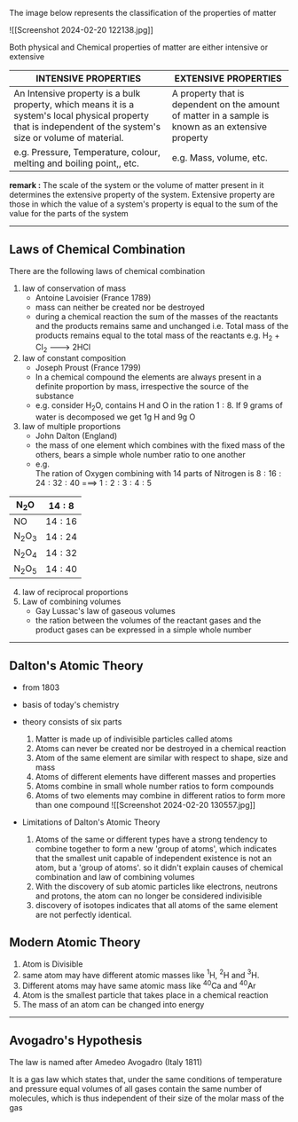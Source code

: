 The image below represents the classification of the properties of matter 

![[Screenshot 2024-02-20 122138.jpg]]


Both physical and Chemical properties of matter are either intensive or extensive 

| **INTENSIVE PROPERTIES** | **EXTENSIVE PROPERTIES** |
| ---- | ---- |
| An Intensive property is a bulk property, which means it is a system's local physical property that is independent of the system's size or volume of material.  | A property that is dependent on the amount of matter in a sample is known as an extensive property  |
| e.g. Pressure, Temperature, colour, melting and boiling point,, etc. | e.g. Mass, volume, etc. |
**remark :**  The scale of the system or the volume of matter present in it determines the  extensive property of the system. Extensive property are those in which the value of a system's property is equal to the sum of the value for the parts of the system


---

## Laws of Chemical Combination

There are the following laws of chemical combination
1. law of conservation of mass
	- Antoine Lavoisier (France 1789)
	- mass can neither be created nor be destroyed 
	- during a chemical reaction the sum of the masses of the reactants and the products remains same and unchanged 
	    i.e. Total mass of the products remains equal to the total mass of the reactants 
	    e.g. 
		    H$_2$ + Cl$_2$ ---> 2HCl
2. law of constant composition 
     - Joseph Proust (France 1799)
     - In a chemical compound the elements are always present in a definite proportion by mass, irrespective the source of the substance 
     - e.g. consider H$_2$O, contains H and O in the ration $1 : 8$. If 9 grams of water is decomposed we get 1g H and 9g O  
3. law of multiple proportions 
	 - John Dalton (England)
	 - the mass of one element which combines with the fixed mass of the others, bears a simple whole number ratio to one another 
	 - e.g.  
		The ration of Oxygen combining with 14 parts of Nitrogen is 
         $8 : 16 : 24 : 32 : 40$ ===> $1 : 2 : 3 : 4 : 5$

| N$_2$O | $14 : 8$ |
| ---- | ---- |
| NO | $14 : 16$ |
| N$_2$O$_3$ | $14 : 24$ |
| N$_2$O$_4$ | $14 : 32$ |
| N$_2$O$_5$ | $14 : 40$ |
4. law of reciprocal proportions 
5. Law of combining volumes 
	- Gay Lussac's law of gaseous volumes
	- the ration between the volumes of the reactant gases and the product gases can be expressed in a simple whole number 

---
## Dalton's Atomic Theory

- from 1803
- basis of today's chemistry 
- theory consists of six parts 
	1. Matter is made up of indivisible particles called atoms
	2. Atoms can never be created nor be destroyed in a chemical reaction
	3. Atom of the same element are similar with respect to shape, size and mass
	4. Atoms of different elements have different masses and properties 
	5. Atoms combine in small whole number ratios to form compounds 
	6. Atoms of two  elements may combine in different ratios to form more than one compound ![[Screenshot 2024-02-20 130557.jpg]]

- Limitations  of Dalton's Atomic Theory
	1. Atoms of the same or different types have a strong tendency to combine together to form a new 'group of atoms', which indicates that the smallest unit capable of independent existence is not an atom, but a 'group of atoms'. so it didn't explain causes of chemical combination and law of combining volumes
	2. With the discovery of sub atomic particles like electrons, neutrons and protons, the atom can no longer be considered indivisible 
	3. discovery of isotopes indicates that all atoms of the same element are not perfectly identical. 

## Modern Atomic Theory 
1. Atom is Divisible
2. same atom may have different atomic masses like $^1$H, $^2$H and $^3$H.
3. Different atoms may have same atomic mass like $^{40}$Ca and $^{40}$Ar
4. Atom is the smallest particle that takes place in a chemical reaction 
5. The mass of an atom can be changed into energy 

---
## Avogadro's Hypothesis 
The law is named after Amedeo Avogadro (Italy 1811)

It is a gas law which states that, under the same conditions of temperature and pressure equal volumes of all gases contain the same number of molecules, which is thus independent of their size of the molar mass of the gas